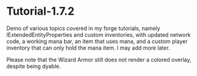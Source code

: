 Tutorial-1.7.2
==============

Demo of various topics covered in my forge tutorials, namely IExtendedEntityProperties and custom inventories,
with updated network code, a working mana bar, an item that uses mana, and a custom player inventory that can
only hold the mana item. I may add more later.

Please note that the Wizard Armor still does not render a colored overlay, despite being dyable.
